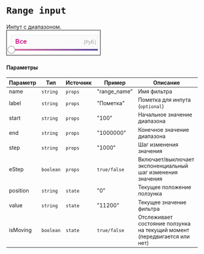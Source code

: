 # `Range input`
Инпут с диапазоном.<br/>
![RangeInput](images/1.png)

#### Параметры
|Параметр|Тип|Источник|Пример|Описание|
|---|---|---|---|---|
|name|`string`|`props`|"range_name"|Имя фильтра|
|label|`string`|`props`|"Пометка"|Пометка для инпута (`optional`)|
|start|`string`|`props`|"100"|Начальное значение диапазона|
|end|`string`|`props`|"1000000"|Конечное значение диапазона|
|step|`string`|`props`|"1000"|Шаг изменения значения|
|eStep|`boolean`|`props`|`true/false`|Включает/выключает экспоненциальный шаг изменения значения|
|position|`string`|`state`|"0"|Текущее положение ползунка|
|value|`string`|`state`|"11200"|Текущее значение фильтра|
|isMoving|`boolean`|`state`|`true/false`|Отслеживает состояние ползунка на текущий момент (передвигается или нет)|
